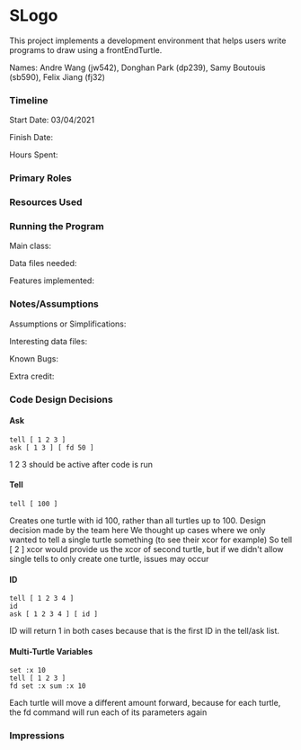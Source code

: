 SLogo
====

This project implements a development environment that helps users write programs to draw using a frontEndTurtle.

Names: Andre Wang (jw542), Donghan Park (dp239), Samy Boutouis (sb590), Felix Jiang (fj32)

### Timeline

Start Date: 03/04/2021

Finish Date: 

Hours Spent:

### Primary Roles


### Resources Used


### Running the Program

Main class:

Data files needed: 

Features implemented:



### Notes/Assumptions

Assumptions or Simplifications:

Interesting data files:

Known Bugs:

Extra credit:

### Code Design Decisions

#### Ask
```
tell [ 1 2 3 ]
ask [ 1 3 ] [ fd 50 ]
```
1 2 3 should be active after code is run

#### Tell
```
tell [ 100 ]
```
Creates one turtle with id 100, rather than all turtles up to 100. Design decision made by the team here
We thought up cases where we only wanted to tell a single turtle something (to see their xcor for example)
So tell [ 2 ] xcor would provide us the xcor of second turtle, but if we didn't allow single tells to only create one turtle, issues may occur

#### ID
```
tell [ 1 2 3 4 ] 
id
ask [ 1 2 3 4 ] [ id ]
```
ID will return 1 in both cases because that is the first ID in the tell/ask list. 

#### Multi-Turtle Variables
```
set :x 10
tell [ 1 2 3 ]
fd set :x sum :x 10
```
Each turtle will move a different amount forward, because for each turtle, the fd command will run each of its parameters again


### Impressions

